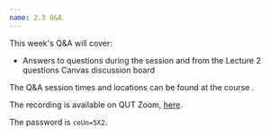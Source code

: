 ```yaml
---
name: 2.3 Q&A
---
```


This week's Q&A will cover:

- Answers to questions during the session and from the <discussion>Lecture 2 questions</discussion> Canvas discussion board

The Q&A session times and locations can be found at the course <syllabus/>.

The recording is available on QUT Zoom, [here](https://qut.zoom.us/rec/share/TuEwWViQmvE7y-wHsbXpB28EQSA1N-IPrcRIe4dccc-X0HWBsA1wacUbpdIRPTbv.829YXi8TbBQf554s). 

The password is `ceUn=5X2`.
